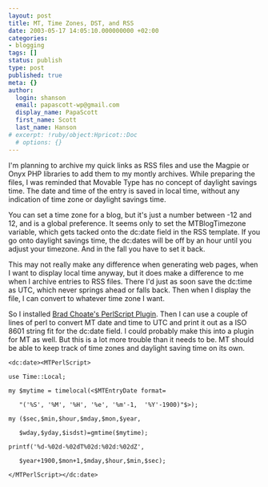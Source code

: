 ```yaml
---
layout: post
title: MT, Time Zones, DST, and RSS
date: 2003-05-17 14:05:10.000000000 +02:00
categories:
- blogging
tags: []
status: publish
type: post
published: true
meta: {}
author:
  login: shanson
  email: papascott-wp@gmail.com
  display_name: PapaScott
  first_name: Scott
  last_name: Hanson
# excerpt: !ruby/object:Hpricot::Doc
  # options: {}
---
```

<p>I'm planning to archive my quick links as RSS files and use the Magpie or Onyx PHP libraries to add them to my montly archives. While preparing the files, I was reminded that Movable Type has no concept of daylight savings time. The date and time of the entry is saved in local time, without any indication of time zone or daylight savings time. </p>
<p>You can set a time zone for a blog, but it's just a number between -12 and 12, and is a global preference. It seems only to set the MTBlogTimezone variable, which gets tacked onto the dc:date field in the RSS template. If you go onto daylight savings time, the dc:dates will be off by an hour until you adjust your timezone. And in the fall you have to set it back.</p>
<p>This may not really make any difference when generating web pages, when I want to display local time anyway, but it does make a difference to me when I archive entries to RSS files. There I'd just as soon save the dc:time as UTC, which never springs ahead or falls back. Then when I display the file, I can convert to whatever time zone I want.</p>
<p>So I installed <a title="Brad Choate: PerlScript Plugin" href="http://www.bradchoate.com/past/mtperlscript.php">Brad Choate's PerlScript Plugin</a>. Then I can use a couple of lines of perl to convert MT date and time to UTC and print it out as a ISO 8601 string fit for the dc:date field. I could probably make this into a plugin for MT as well. But this is a lot more trouble than it needs to be. MT should be able to keep track of time zones and daylight saving time on its own. </p>
<p><code>&lt;dc:date>&lt;MTPerlScript><br />
use Time::Local;<br />
my $mytime = timelocal(<$MTEntryDate format=<br />
   "('%S', '%M', '%H', '%e', '%m'-1,  '%Y'-1900)"$>);<br />
my ($sec,$min,$hour,$mday,$mon,$year,<br />
   $wday,$yday,$isdst)=gmtime($mytime);<br />
printf('%d-%02d-%02dT%02d:%02d:%02dZ',<br />
   $year+1900,$mon+1,$mday,$hour,$min,$sec);<br />
&lt;/MTPerlScript>&lt;/dc:date></code></p>
